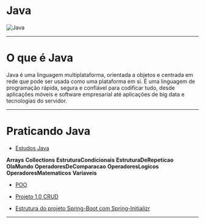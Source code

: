 # Java

![Java](https://img.shields.io/badge/java-%23ED8B00.svg?style=for-the-badge&logo=openjdk&logoColor=white)

---

# O que é Java 

Java é uma linguagem multiplataforma, orientada a objetos e centrada em rede que pode ser usada como uma plataforma em si. É uma linguagem de programação rápida, segura e confiável para codificar tudo, desde aplicações móveis e software empresarial até aplicações de big data e tecnologias do servidor.

---

 # Praticando Java 


 - [Estudos Java ](https://github.com/HenriquePST/Java-Practices/tree/main/EstudosJava/src)

**Arrays**
**Collections**
**EstruturaCondicionais**
**EstruturaDeRepeticao**
**OlaMundo**
**OperadoresDeComparacao**
**OperadoresLogicos**
**OperadoresMatematicos**
**Variaveis**

 
 - [POO ](https://github.com/HenriquePST/Java-Pratices/tree/main/Poo)

 - [ Projeto 1.0 CRUD ](https://github.com/HenriquePST/Java-Pratices/tree/main/Projeto1.0)
 
  - [ Estrutura do projeto Spring-Boot com Spring-Initializr ](https://github.com/HenriquePST/Java-Pratices/tree/main/conhecendospring)

  

---
